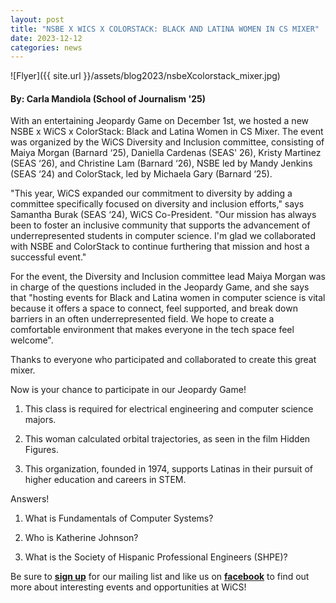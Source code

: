 ```yaml
---
layout: post
title: "NSBE X WICS X COLORSTACK: BLACK AND LATINA WOMEN IN CS MIXER"
date: 2023-12-12
categories: news
---
```


![Flyer]({{ site.url }}/assets/blog2023/nsbeXcolorstack_mixer.jpg)
#### By: Carla Mandiola (School of Journalism '25)

With an entertaining Jeopardy Game on December 1st, we hosted a new NSBE x WiCS x ColorStack: Black and Latina Women in CS Mixer. The event was organized by the WiCS Diversity and Inclusion committee, consisting of Maiya Morgan (Barnard ‘25), Daniella Cardenas (SEAS' 26), Kristy Martinez (SEAS ‘26), and Christine Lam (Barnard ‘26), NSBE led by Mandy Jenkins (SEAS ‘24) and ColorStack, led by Michaela Gary (Barnard ‘25).

"This year, WiCS expanded our commitment to diversity by adding a committee specifically focused on diversity and inclusion efforts," says Samantha Burak (SEAS ‘24), WiCS Co-President. "Our mission has always been to foster an inclusive community that supports the advancement of underrepresented students in computer science. I'm glad we collaborated with NSBE and ColorStack to continue furthering that mission and host a successful event."

For the event, the Diversity and Inclusion committee lead Maiya Morgan was in charge of the questions included in the Jeopardy Game, and she says that "hosting events for Black and Latina women in computer science is vital because it offers a space to connect, feel supported, and break down barriers in an often underrepresented field. We hope to create a comfortable environment that makes everyone in the tech space feel welcome".

Thanks to everyone who participated and collaborated to create this great mixer. 




Now is your chance to participate in our Jeopardy Game! 

1) This class is required for electrical engineering and computer science majors.

2) This woman calculated orbital trajectories, as seen in the film Hidden Figures.

3) This organization, founded in 1974, supports Latinas in their pursuit of higher education and careers in STEM. 




Answers!
1) What is Fundamentals of Computer Systems?

2) Who is Katherine Johnson?

3) What is the Society of Hispanic Professional Engineers (SHPE)?




Be sure to [**sign up**][mailinglist] for our mailing list and like us on [**facebook**][facebook] to find out more about interesting events and opportunities at WiCS! 

[mailinglist]: http://columbia.us9.list-manage.com/subscribe?u=4c6a1c710f8ab9cce10272368&id=593b5faa43
[facebook]:https://www.instagram.com/columbiawics/?utm_source=ig_web_button_share_sheet&igshid=OGQ5ZDc2ODk2ZA==

